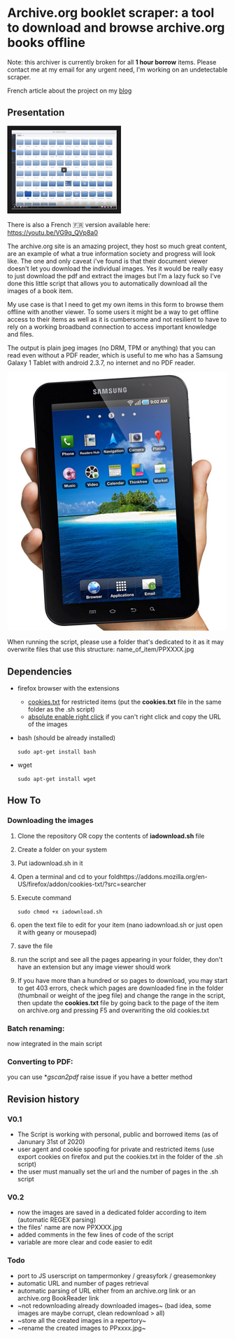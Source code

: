 # Archive.org booklet scraper: a tool to download and browse archive.org books offline

Note: this archiver is currently broken for all **1 hour borrow** items. Please contact me at my email for any urgent need, I'm working on an undetectable scraper.

French article about the project on my [blog](https://nazmi.fr/archive_org_booklet_scraper/)

## Presentation

<a href="https://www.youtube.com/watch?v=O7IGLBied7c
" target="_blank"><img src="https://raw.githubusercontent.com/nazmifr/archive.org_booklet_scraper/master/thumb.png" 
alt="TUTORIAL VIDEO" width="240" height="180" border="10" /></a>


There is also a French 🇫🇷 version available here: https://youtu.be/VG9q_QVp8a0

The archive.org site is an amazing project, they host so much great content, are an example of what a true information society and progress will look like. The one and only caveat i've found is that their document viewer doesn't let you download the individual images. Yes it would be really easy to just download the pdf and extract the images but I'm a lazy fuck so I've done this little script that allows you to automatically download all the images of a book item.

My use case is that I need to get my own items in this form to browse them offline with another viewer. To some users it might be a way to get offline access to their items as well as it is cumbersome and not resilient to have to rely on a working broadband connection to access important knowledge and files.

The output is plain jpeg images (no DRM, TPM or anything) that you can read even without a PDF reader, which is useful to me who has a Samsung Galaxy 1 Tablet with android 2.3.7, no internet and no PDF reader.

![Samsung P1000 tablet][tablet.jpeg]

[tablet.jpeg]: https://raw.githubusercontent.com/nazmifr/archive.org_booklet_scraper/master/tablet.jpeg "Samsung Galaxy P1000"

When running the script, please use a folder that's dedicated to it as it may overwrite files that use this structure:
name_of_item/PPXXXX.jpg

## Dependencies
  - firefox browser with the extensions
    - [cookies.txt](https://addons.mozilla.org/en-US/firefox/addon/cookies-txt/?src=search) for restricted items (put the **cookies.txt** file in the same folder as the .sh script)
    - [absolute enable right click](https://addons.mozilla.org/en-US/firefox/addon/absolute-enable-right-click/) if you can't right click and copy the URL of the images
    
  - bash (should be already installed)
  
     ``` sudo apt-get install bash ```
  - wget 
  
      ``` sudo apt-get install wget ```
  
## How To

### Downloading the images

1. Clone the repository OR copy the contents of **iadownload.sh** file
2. Create a folder on your system
3. Put iadownload.sh in it
4. Open a terminal and cd to your foldhttps://addons.mozilla.org/en-US/firefox/addon/cookies-txt/?src=searcher
5. Execute command 

    ``` sudo chmod +x iadownload.sh ```
6. open the text file to edit for your item (nano iadownload.sh or just open it with geany or mousepad)
7. save the file
8. run the script and see all the pages appearing in your folder, they don't have an extension but any image viewer should work
9. If you have more than a hundred or so pages to download, you may start to get 403 errors, check which pages are downloaded fine in the folder (thumbnail or weight of the jpeg file) and change the range in the script, then update the **cookies.txt** file by going back to the page of the item on archive.org and pressing F5 and overwriting the old cookies.txt

### Batch renaming:

now integrated in the main script

### Converting to PDF:

you can use **gscan2pdf* raise issue if you have a better method

## Revision history

### V0.1
 - The Script is working with personal, public and borrowed items (as of Janunary 31st of 2020)
 - user agent and cookie spoofing for private and restricted items (use export cookies on firefox and put the cookies.txt in the folder of the .sh script)
 - the user must manually set the url and the number of pages in the .sh script
 
 ### V0.2
  - now the images are saved in a dedicated folder according to item (automatic REGEX parsing)
  - the files' name are now PPXXXX.jpg
  - added comments in the few lines of code of the script
  - variable are more clear and code easier to edit
 
### Todo
  - port to JS userscript on tampermonkey / greasyfork / greasemonkey
  - automatic URL and number of pages retrieval
  - automatic parsing of URL either from an archive.org link or an archive.org BookReader link
  - ~not redownloading already downloaded images~ (bad idea, some images are maybe corrupt, clean redownload > all)
  - ~store all the created images in a repertory~
  - ~rename the created images to PPxxxx.jpg~
